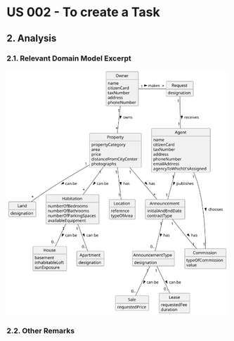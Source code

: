 # US 002 - To create a Task 

## 2. Analysis

### 2.1. Relevant Domain Model Excerpt

![Domain Model](svg/us002-domain-model.svg)

### 2.2. Other Remarks


